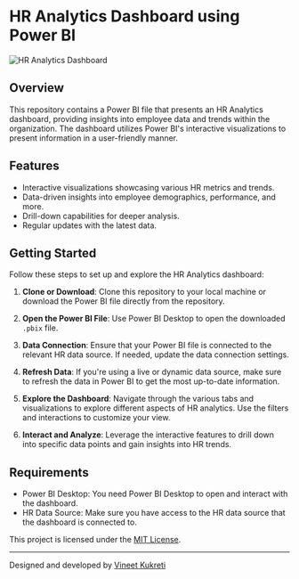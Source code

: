 # HR Analytics Dashboard using Power BI

![HR Analytics Dashboard](dashboard_screenshot.png)

## Overview

This repository contains a Power BI file that presents an HR Analytics dashboard, providing insights into employee data and trends within the organization. The dashboard utilizes Power BI's interactive visualizations to present information in a user-friendly manner.

## Features

- Interactive visualizations showcasing various HR metrics and trends.
- Data-driven insights into employee demographics, performance, and more.
- Drill-down capabilities for deeper analysis.
- Regular updates with the latest data.

## Getting Started

Follow these steps to set up and explore the HR Analytics dashboard:

1. **Clone or Download**: Clone this repository to your local machine or download the Power BI file directly from the repository.

2. **Open the Power BI File**: Use Power BI Desktop to open the downloaded `.pbix` file.

3. **Data Connection**: Ensure that your Power BI file is connected to the relevant HR data source. If needed, update the data connection settings.

4. **Refresh Data**: If you're using a live or dynamic data source, make sure to refresh the data in Power BI to get the most up-to-date information.

5. **Explore the Dashboard**: Navigate through the various tabs and visualizations to explore different aspects of HR analytics. Use the filters and interactions to customize your view.

6. **Interact and Analyze**: Leverage the interactive features to drill down into specific data points and gain insights into HR trends.

## Requirements

- Power BI Desktop: You need Power BI Desktop to open and interact with the dashboard.
- HR Data Source: Make sure you have access to the HR data source that the dashboard is connected to.



This project is licensed under the [MIT License](LICENSE).

---

Designed and developed by [Vineet Kukreti](https://github.com/vineetkukreti)
